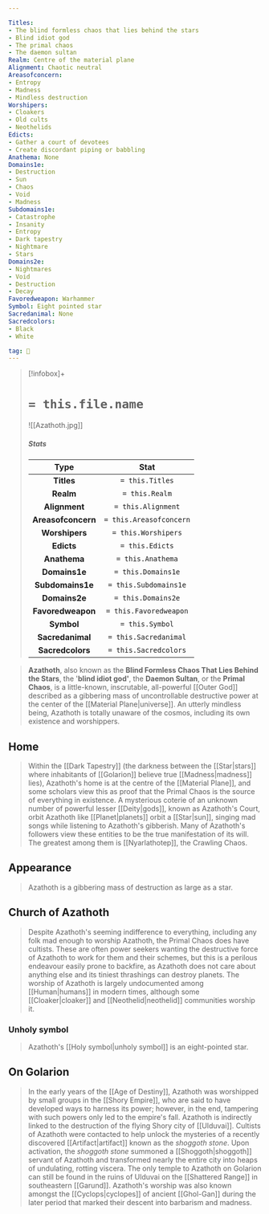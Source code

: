 ```yaml
---

Titles:
- The blind formless chaos that lies behind the stars
- Blind idiot god
- The primal chaos
- The daemon sultan
Realm: Centre of the material plane
Alignment: Chaotic neutral
Areasofconcern:
- Entropy
- Madness
- Mindless destruction
Worshipers:
- Cloakers
- Old cults
- Neothelids
Edicts:
- Gather a court of devotees
- Create discordant piping or babbling
Anathema: None
Domains1e:
- Destruction
- Sun
- Chaos
- Void
- Madness
Subdomains1e:
- Catastrophe
- Insanity
- Entropy
- Dark tapestry
- Nightmare
- Stars
Domains2e:
- Nightmares
- Void
- Destruction
- Decay
Favoredweapon: Warhammer
Symbol: Eight pointed star
Sacredanimal: None
Sacredcolors:
- Black
- White

tag: 🙏
---
```


> [!infobox]+
> #  `= this.file.name`
> ![[Azathoth.jpg]]
> ##### Stats
> Type | Stat |
> :---:|:---:|
> **Titles** | `= this.Titles` |
> **Realm** | `= this.Realm` |
> **Alignment** | `= this.Alignment` |
> **Areasofconcern** | `= this.Areasofconcern` |
> **Worshipers** | `= this.Worshipers` |
> **Edicts** | `= this.Edicts` |
> **Anathema** | `= this.Anathema` |
> **Domains1e** | `= this.Domains1e` |
> **Subdomains1e** | `= this.Subdomains1e` |
> **Domains2e** | `= this.Domains2e` |
> **Favoredweapon** | `= this.Favoredweapon` |
> **Symbol** | `= this.Symbol` |
> **Sacredanimal** | `= this.Sacredanimal` |
> **Sacredcolors** | `= this.Sacredcolors` |



> **Azathoth**, also known as the **Blind Formless Chaos That Lies Behind the Stars**, the '**blind idiot god'**, the **Daemon Sultan**, or the **Primal Chaos**, is a little-known, inscrutable, all-powerful [[Outer God]] described as a gibbering mass of uncontrollable destructive power at the center of the [[Material Plane|universe]]. An utterly mindless being, Azathoth is totally unaware of the cosmos, including its own existence and worshippers.



## Home

> Within the [[Dark Tapestry]] (the darkness between the [[Star|stars]] where inhabitants of [[Golarion]] believe true [[Madness|madness]] lies), Azathoth's home is at the centre of the [[Material Plane]], and some scholars view this as proof that the Primal Chaos is the source of everything in existence. A mysterious coterie of an unknown number of powerful lesser [[Deity|gods]], known as Azathoth's Court, orbit Azathoth like [[Planet|planets]] orbit a [[Star|sun]], singing mad songs while listening to Azathoth's gibberish. Many of Azathoth's followers view these entities to be the true manifestation of its will. The greatest among them is [[Nyarlathotep]], the Crawling Chaos.


## Appearance

> Azathoth is a gibbering mass of destruction as large as a star.


## Church of Azathoth

> Despite Azathoth's seeming indifference to everything, including any folk mad enough to worship Azathoth, the Primal Chaos does have cultists. These are often power seekers wanting the destructive force of Azathoth to work for them and their schemes, but this is a perilous endeavour easily prone to backfire, as Azathoth does not care about anything else and its tiniest thrashings can destroy planets.
> The worship of Azathoth is largely undocumented among [[Human|humans]] in modern times, although some [[Cloaker|cloaker]] and [[Neothelid|neothelid]] communities worship it.


### Unholy symbol

> Azathoth's [[Holy symbol|unholy symbol]] is an eight-pointed star.


## On Golarion

> In the early years of the [[Age of Destiny]], Azathoth was worshipped by small groups in the [[Shory Empire]], who are said to have developed ways to harness its power; however, in the end, tampering with such powers only led to the empire's fall. Azathoth is indirectly linked to the destruction of the flying Shory city of [[Ulduvai]]. Cultists of Azathoth were contacted to help unlock the mysteries of a recently discovered [[Artifact|artifact]] known as the *shoggoth stone*. Upon activation, the *shoggoth stone* summoned a [[Shoggoth|shoggoth]] servant of Azathoth and transformed nearly the entire city into heaps of undulating, rotting viscera. The only temple to Azathoth on Golarion can still be found in the ruins of Ulduvai on the [[Shattered Range]] in southeastern [[Garund]].
> Azathoth's worship was also known amongst the [[Cyclops|cyclopes]] of ancient [[Ghol-Gan]] during the later period that marked their descent into barbarism and madness.









